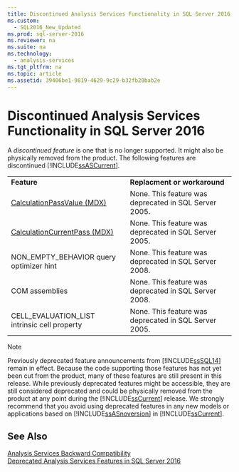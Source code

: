 ```yaml
---
title: Discontinued Analysis Services Functionality in SQL Server 2016
ms.custom: 
  - SQL2016_New_Updated
ms.prod: sql-server-2016
ms.reviewer: na
ms.suite: na
ms.technology: 
  - analysis-services
ms.tgt_pltfrm: na
ms.topic: article
ms.assetid: 39406be1-9819-4629-9c29-b32fb20bab2e
---
```

# Discontinued Analysis Services Functionality in SQL Server 2016
  A *discontinued feature* is one that is no longer supported. It might also be physically removed from the product. The following features are discontinued [!INCLUDE[ssASCurrent](../../Topics/TopicNameContainA/includes/ssASCurrent_md.md)].  
  
|||  
|-|-|  
|**Feature**|**Replacment or workaround**|  
|[CalculationPassValue &#40;MDX&#41;](../Topic/CalculationPassValue%20\(MDX\).md)|None. This feature was deprecated in SQL Server 2005.|  
|[CalculationCurrentPass &#40;MDX&#41;](../Topic/CalculationCurrentPass%20\(MDX\).md)|None. This feature was deprecated in SQL Server 2005.|  
|NON_EMPTY_BEHAVIOR query optimizer hint|None. This feature was deprecated in SQL Server 2008.|  
|COM assemblies|None. This feature was deprecated in SQL Server 2008.|  
|CELL_EVALUATION_LIST intrinsic cell property|None. This feature was deprecated in SQL Server 2005.|  
  
> [!NOTE]  
>  Previously deprecated feature announcements from [!INCLUDE[ssSQL14](../../Topics/TopicNameContainA/includes/ssSQL14_md.md)] remain in effect. Because the code supporting those features has not yet been cut from the product, many  of these features are still present in this release. While previously deprecated features might be accessible, they are still considered deprecated and could be physically removed from the product at any point during the [!INCLUDE[ssCurrent](../../Topics/TopicNameContainA/includes/ssCurrent_md.md)] release. We strongly recommend that you avoid using deprecated features in any new models or applications based on [!INCLUDE[ssASnoversion](../../Topics/TopicNameContainA/includes/ssASnoversion_md.md)] in [!INCLUDE[ssCurrent](../../Topics/TopicNameContainA/includes/ssCurrent_md.md)].  
  
## See Also  
 [Analysis Services Backward Compatibility](../../Topics/TopicNameNotContainA/Analysis-Services-Backward-Compatibility.md)   
 [Deprecated Analysis Services Features in SQL Server 2016](../../Topics/TopicNameNotContainA/Deprecated-Analysis-Services-Features-in-SQL-Server-2016.md)  
  
  
